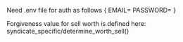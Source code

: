Need .env file for auth as follows {
  EMAIL=
  PASSWORD=
}

Forgiveness value for sell worth is defined here: syndicate_specific/determine_worth_sell()